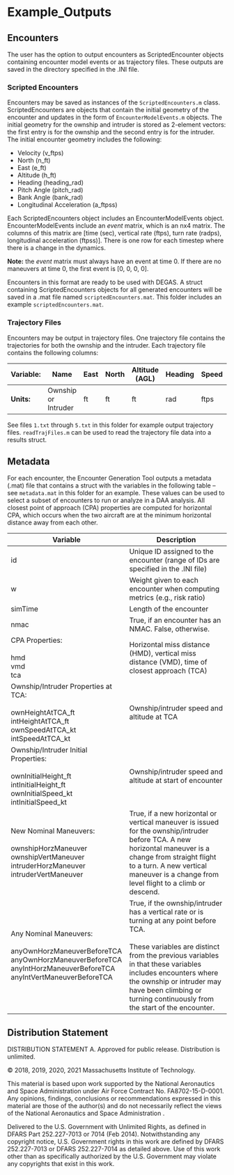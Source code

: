# Example_Outputs

## Encounters

The user has the option to output encounters as ScriptedEncounter objects containing encounter model events or as trajectory files. These outputs are saved in the directory specified in the .INI file.

### Scripted Encounters

Encounters may be saved as instances of the `ScriptedEncounters.m` class. ScriptedEncounters are objects that contain the initial geometry of the encounter and updates in the form of `EncounterModelEvents.m` objects. The initial geometry for the ownship and intruder is stored as 2-element vectors: the first entry is for the ownship and the second entry is for the intruder. The initial encounter geometry includes the following:

- Velocity (v_ftps)
- North (n_ft)
- East (e_ft)
- Altitude (h_ft)
- Heading (heading_rad)
- Pitch Angle (pitch_rad)
- Bank Angle (bank_rad)
- Longitudinal Acceleration (a_ftpss)

Each ScriptedEncounters object includes an EncounterModelEvents object. EncounterModelEvents include an _event_ matrix, which is an nx4 matrix. The columns of this matrix are [time (sec), vertical rate (ftps), turn rate (radps), longitudinal acceleration (ftpss)]. There is one row for each timestep where there is a change in the dynamics.

**Note:** the _event_ matrix must always have an event at time 0. If there are no maneuvers at time 0, the first event is [0, 0, 0, 0].

Encounters in this format are ready to be used with DEGAS. A struct containing ScriptedEncounters objects for all generated encounters will be saved in a .mat file named `scriptedEncounters.mat`. This folder includes an example `scriptedEncounters.mat`.

### Trajectory Files

Encounters may be output in trajectory files. One trajectory file contains the trajectories for both the ownship and the intruder. Each trajectory file contains the following columns:

| Variable: | Name | East | North | Altitude (AGL) | Heading | Speed | Vertical Speed | Time |
| --- | --- | --- |--- |--- |--- |--- |--- |--- |
| **Units:**  | Ownship or Intruder | ft | ft | ft | rad | ftps | ftps | sec |

See files `1.txt` through `5.txt` in this folder for example output trajectory files. `readTrajFiles.m` can be used to read the trajectory file data into a results struct.

## Metadata

For each encounter, the Encounter Generation Tool outputs a metadata (.mat) file that contains a struct with the variables in the following table – see `metadata.mat` in this folder for an example. These values can be used to select a subset of encounters to run or analyze in a DAA analysis. All closest point of approach (CPA) properties are computed for horizontal CPA, which occurs when the two aircraft are at the minimum horizontal distance away from each other.

| Variable | Description |
|---|---|
| id | Unique ID assigned to the encounter (range of IDs are specified in the .INI file) |
| w | Weight given to each encounter when computing metrics (e.g., risk ratio) |
| simTime | Length of the encounter  |
| nmac | True, if an encounter has an NMAC. False, otherwise.  |
| CPA Properties: <br><br> hmd <br>vmd <br>tca | Horizontal miss distance (HMD), vertical miss distance (VMD),  time of closest approach (TCA) |
| Ownship/Intruder Properties at TCA: <br><br> ownHeightAtTCA_ft <br> intHeightAtTCA_ft <br>ownSpeedAtTCA_kt <br>intSpeedAtTCA_kt  | Ownship/intruder speed and altitude at TCA  |
| Ownship/Intruder Initial Properties: <br><br> ownInitialHeight_ft <br> intInitialHeight_ft <br> ownInitialSpeed_kt <br>intInitialSpeed_kt  | Ownship/intruder speed and altitude at start of encounter  |
| New Nominal Maneuvers: <br><br>ownshipHorzManeuver <br> ownshipVertManeuver <br> intruderHorzManeuver <br> intruderVertManeuver  | True, if a new horizontal or vertical maneuver is issued for the ownship/intruder before TCA. A new horizontal maneuver is a change from straight flight to a turn. A new vertical maneuver is a change from level flight to a climb or descend.  |
| Any Nominal Maneuvers: <br><br>anyOwnHorzManeuverBeforeTCA <br> anyOwnHorzManeuverBeforeTCA <br>anyIntHorzManeuverBeforeTCA <br> anyIntVertManeuverBeforeTCA | True, if the ownship/intruder has a vertical rate or is turning at any point before TCA.<br><br>These variables are distinct from the previous variables in that these variables includes encounters where the ownship or intruder may have been climbing or turning continuously from the start of the encounter. |

## Distribution Statement

DISTRIBUTION STATEMENT A. Approved for public release. Distribution is unlimited.

© 2018, 2019, 2020, 2021 Massachusetts Institute of Technology.

This material is based upon work supported by the National Aeronautics and Space Administration under Air Force Contract No. FA8702-15-D-0001. Any opinions, findings, conclusions or recommendations expressed in this material are those of the author(s) and do not necessarily reflect the views of the National Aeronautics and Space Administration .

Delivered to the U.S. Government with Unlimited Rights, as defined in DFARS Part 252.227-7013 or 7014 (Feb 2014). Notwithstanding any copyright notice, U.S. Government rights in this work are defined by DFARS 252.227-7013 or DFARS 252.227-7014 as detailed above. Use of this work other than as specifically authorized by the U.S. Government may violate any copyrights that exist in this work.
